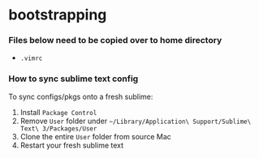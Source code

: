 # bootstrapping

### Files below need to be copied over to home directory
  * `.vimrc`


### How to sync sublime text config
To sync configs/pkgs onto a fresh sublime:
 1. Install `Package Control`
 2. Remove `User` folder under `~/Library/Application\ Support/Sublime\ Text\ 3/Packages/User`
 3. Clone the entire `User` folder from source Mac
 4. Restart your fresh sublime text
  

